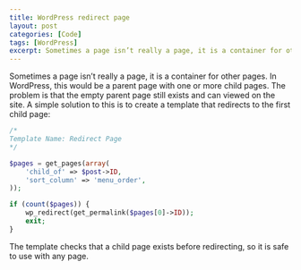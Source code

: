 ```yaml
---
title: WordPress redirect page
layout: post
categories: [Code]
tags: [WordPress]
excerpt: Sometimes a page isn’t really a page, it is a container for other pages. This WordPress template automatically redirects to the first child page so any page can be a container without content.
---
```


Sometimes a page isn’t really a page, it is a container for other pages. In WordPress, this would be a parent page with one or more child pages. The problem is that the empty parent page still exists and can viewed on the site. A simple solution to this is to create a template that redirects to the first child page:

~~~~~~~~ php
/*
Template Name: Redirect Page
*/

$pages = get_pages(array(
    'child_of' => $post->ID,
    'sort_column' => 'menu_order',
));

if (count($pages)) {
    wp_redirect(get_permalink($pages[0]->ID));
    exit;
}
~~~~~~~~

The template checks that a child page exists before redirecting, so it is safe to use with any page.
